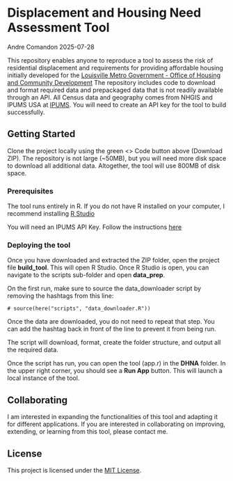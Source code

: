 Displacement and Housing Need Assessment Tool
================
Andre Comandon
2025-07-28

This repository enables anyone to reproduce a tool to assess the risk of
residential displacement and requirements for providing affordable
housing initially developed for the [Louisville Metro Government -
Office of Housing and Community
Development](https://louisvilleky.gov/government/community-development/office-housing-and-community-development)
The repository includes code to download and format required data and
prepackaged data that is not readily available through an API. All
Census data and geography comes from NHGIS and IPUMS USA at
[IPUMS](https://www.ipums.org/). You will need to create an API key for
the tool to build successfully.

## Getting Started

Clone the project locally using the green \<\> Code button above
(Download ZIP). The repository is not large (~50MB), but you will need
more disk space to download all additional data. Altogether, the tool
will use 800MB of disk space.

### Prerequisites

The tool runs entirely in R. If you do not have R installed on your
computer, I recommend installing [R
Studio](https://posit.co/download/rstudio-desktop/)

You will need an IPUMS API Key. Follow the instructions
[here](https://cran.r-project.org/web/packages/ipumsr/vignettes/ipums-api.html)

### Deploying the tool

Once you have downloaded and extracted the ZIP folder, open the project
file **build_tool**. This will open R Studio. Once R Studio is open, you
can navigate to the scripts sub-folder and open **data_prep**.

On the first run, make sure to source the data_downloader script by
removing the hashtags from this line:

``` source
# source(here("scripts", "data_downloader.R"))
```

Once the data are downloaded, you do not need to repeat that step. You
can add the hashtag back in front of the line to prevent it from being
run.

The script will download, format, create the folder structure, and
output all the required data.

Once the script has run, you can open the tool (app.r) in the **DHNA**
folder. In the upper right corner, you should see a **Run App** button.
This will launch a local instance of the tool.

## Collaborating

I am interested in expanding the functionalities of this tool and
adapting it for different applications. If you are interested in
collaborating on improving, extending, or learning from this tool,
please contact me.

## License

This project is licensed under the [MIT License](LICENSE.md).
